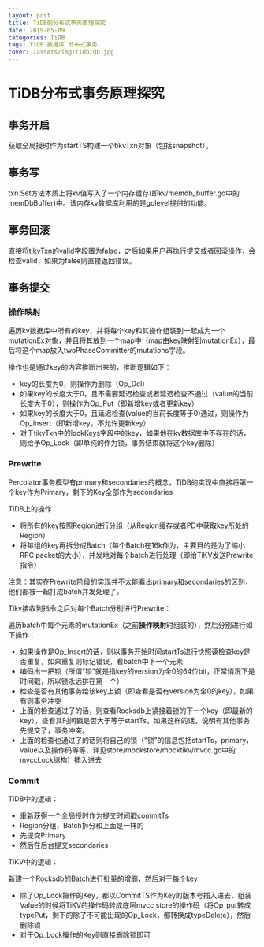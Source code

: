 ```yaml
---
layout: post
title: TiDB的分布式事务原理探究
date: 2019-05-09
categories: TiDB
tags: TiDB 数据库 分布式事务
cover: /assets/img/tidb/db.jpg
---
```




# TiDB分布式事务原理探究



## 事务开启



获取全局授时作为startTS构建一个tikvTxn对象（包括snapshot）。



## 事务写



txn.Set方法本质上将kv值写入了一个内存缓存(即kv/memdb_buffer.go中的memDbBuffer)中。该内存kv数据库利用的是golevel提供的功能。



## 事务回滚



直接将tikvTxn的valid字段置为false，之后如果用户再执行提交或者回滚操作，会检查valid，如果为false则直接返回错误。



## 事务提交



### 操作映射



遍历kv数据库中所有的key，并将每个key和其操作组装到一起成为一个mutationEx对象，并且将其放到一个map中（map由key映射到mutationEx），最后将这个map放入twoPhaseCommitter的mutations字段。



操作也是通过key的内容推断出来的，推断逻辑如下：

- key的长度为0，则操作为删除（Op_Del）
- 如果key的长度大于0，且不需要延迟检查或者延迟检查不通过（value的当前长度大于0），则操作为Op_Put（即新增key或者更新key）
- 如果key的长度大于0，且延迟检查(value的当前长度等于0)通过，则操作为Op_Insert（即新增key，不允许更新key）
- 对于tikvTxn中的lockKeys字段中的key，如果他在kv数据库中不存在的话，则给予Op_Lock（即单纯的作为锁，事务结束就将这个key删除）



### Prewrite



Percolator事务模型有primary和secondaries的概念，TiDB的实现中直接将第一个key作为Primary，剩下的Key全部作为secondaries



TiDB上的操作：



- 将所有的key按照Region进行分组（从Region缓存或者PD中获取key所处的Region）
- 将每组的key再拆分成Batch（每个Batch在16k作为，主要目的是为了缩小RPC packet的大小），并发地对每个batch进行处理（即给TiKV发送Prewrite指令）



注意：其实在Prewrite阶段的实现并不太能看出primary和secondaries的区别，他们都被一起打成batch并发处理了。



Tikv接收到指令之后对每个Batch分别进行Prewrite：



遍历batch中每个元素的mutationEx（之前**操作映射**时组装的），然后分别进行如下操作：

- 如果操作是Op_Insert的话，则以事务开始时间startTs进行快照读检查key是否重复，如果重复则标记错误，看batch中下一个元素
- 编码出一把锁（所谓“锁”就是指key的version为全0的64位bit，正常情况下是时间戳，所以锁永远排在第一个）
- 检查是否有其他事务给该key上锁（即查看是否有version为全0的key），如果有则事务冲突
- 上面的检查通过了的话，则查看Rocksdb上紧接着锁的下一个key（即最新的key），查看其时间戳是否大于等于startTs，如果这样的话，说明有其他事务先提交了，事务冲突。
- 上面的检查也通过了的话则将自己的锁（"锁"的信息包括startTs，primary，value以及操作码等等，详见store/mockstore/mocktikv/mvcc.go中的mvccLock结构）插入进去



### Commit



TiDB中的逻辑：



- 重新获得一个全局授时作为提交时间戳commitTs
- Region分组，Batch拆分和上面是一样的
- 先提交Primary
- 然后在后台提交secondaries



TiKV中的逻辑：



新建一个Rocksdb的Batch进行批量的增删，然后对于每个key

- 除了Op_Lock操作的Key，都以CommitTS作为Key的版本号插入进去，组装Value的时候将TiKV的操作码转成底层mvcc store的操作码（将Op_put转成typePut，剩下的除了不可能出现的Op_Lock，都转换成typeDelete），然后删除锁
- 对于Op_Lock操作的Key则直接删除锁即可



